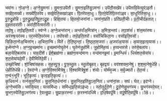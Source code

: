 

  
भवा॑नः। नो॒अ॒ग्ने॒। अ॒ग्ने॒सु॒मनाः॑। सु॒मना॒उपे॑तौ। सु॒मना॒इति॑सु॒ऽमनाः॑। उपे॑तौ॒सखे॑व। उपे॑तावि॒वेत्युप॑ऽइतौ। सखे॑व॒सख्ये॑। सख्ये॑पि॒तरे॑व। सखे॒वेति॒सखा॑ऽइव। पि॒तरे॑वसा॒धुः। पि॒तरे॒वेति॑पि॒तरा॑ऽइव। सा॒धुरिति॑सा॒धुः।। पु॒रु॒द्रु॒होहि। पु॒रु॒द्रु॒हइति॑पु॒रु॒ऽद्रु॒हः। हिक्षि॒तयः॑। क्षि॒तयो॒जना॑नां। जना॑नां॒प्रति॑। प्रति॑प्रती॒चीः। प्र॒ती॒चीर्द॑हतात्। द॒ह॒तादरा॑तीः। अरा॑ती॒रित्यरा॑तीः।।  
तपो॒षु। तपो॒इति॒तपो॑। स्व॑ग्ने। अ॒ग्ने॒अन्त॑रान्। अन्त॑राँअ॒मित्रा॑न्। अ॒मित्रा॒न्तप॑। तपा॒शंसं॑। शंस॒मर॑रुषः। अर॑रुषः॒पर॑स्य। पर॒स्येति॒पर॑स्य।। तपो॑वसो। तपो॒इति॒तपो॑। वसो॑चिकिता॒नः। वसो॑इति॒वसो॑। चि॒कि॒ता॒नोअ॒चित्ता॑न्। अ॒चित्ता॒न्वि। विते॑। ते॒ति॒ष्ठ॒न्तां॒। ति॒ष्ठ॒ता॒म॒जराः॑। अ॒जरा॑अ॒यासः॑। अ॒यास॒इत्य॒यासः॑।।  
इ॒ध्मेना॑ग्ने। अ॒ग्न॒इ॒च्छमा॑नः। इ॒च्छमा॑नोघृ॒तेन॑। घृ॒तेन॑जु॒होमि॑। जु॒होमि॑ह॒व्यं। ह॒व्यन्तर॑से। तर॑से॒बला॑य। बला॒येति॒बला॑य।। याव॒दीशे॑। ईशे॒ब्रह्म॑णा। ब्रह्म॑णा॒वन्द॑मानः। वन्द॑मानइ॒मां। इ॒मान्धियं॑। धियं॑शत॒सेया॑य। श॒त॒सेया॑यदे॒वीं। दे॒वीमिति॑दे॒वीं।।  
उच्छो॒चिषा॑। शो॒चिषा॑सहसः। स॒ह॒स्पु॒त्र॒। पु॒त्र॒स्तु॒तः। स्तु॒तोबृ॒हत्। बृ॒हद्वयः॑। वय॑श्शयमा॒नेषु॑। श॒श॒मा॒नेषु॑धेहि। धे॒हीति॑धेहि।। रे॒वद॑ग्ने। अ॒ग्ने॒वि॒श्वामि॑त्रेषु। वि॒श्वामि॑त्रेषु॒शं। शंयोः। योर्म॑मृ॒ज्म। म॒र्मृ॒ज्माते॑। ते॒त॒न्वं॑। त॒न्वं१॒॑भूरि॑। भूरि॒कृत्वः॑। कृत्व॒इति॒कृत्वः॑।।  
कृ॒धिरत्नं॑। रत्नं॑सुस॒नितः॑। सु॒स॒नित॒र्धना॑नां। सु॒स॒नित॒इति॑सु॒ऽस॒नितः॑। धना॑नां॒सः। सघ॑। घेत्। इद॑ग्ने। अ॒ग्ने॒भव॑सि। भव॑सि॒यत्। यत्समि॑ध्दः। समि॑ध्द॒इति॒संऽइ॑ध्दः।। स्तो॒तुर्दु॑रो॒णे। दु॒रो॒णेसु॒भग॑स्य। सु॒भग॑स्यरे॒वत्। सु॒भग॒स्येति॑सु॒ऽभग॑स्य। रे॒वत्सु॒प्रा। सु॒प्राक॒रस्नाः॑। क॒रस्ना॑दधिषे। द॒धि॒षेवपूं॑षि। वपूं॒षीति॒वपूं॑षि।।18।।  
